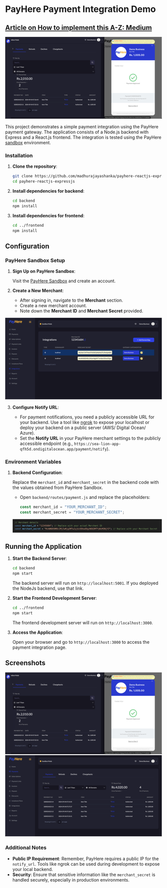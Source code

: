 
# PayHere Payment Integration Demo

## [Article on How to implement this A-Z: Medium](https://medium.com/@madhurajayashanka/how-to-integrate-payhere-payment-gateway-in-react-js-and-node-js-d4ba06443821)

![Thumbnail](https://github.com/madhurajayashanka/payhere-reactjs-expressjs/blob/f674a5062b892c566a245cbe03c008fcbef98e9d/thumbnail.png)


This project demonstrates a simple payment integration using the PayHere payment gateway. The application consists of a Node.js backend with Express and a React.js frontend. The integration is tested using the PayHere [sandbox](https://sandbox.payhere.lk/merchant/sign-up) environment.

### Installation

1. **Clone the repository**:

    ```bash
    git clone https://github.com/madhurajayashanka/payhere-reactjs-expressjs.git
    cd payhere-reactjs-expressjs
    ```

2. **Install dependencies for backend**:

    ```bash
    cd backend
    npm install
    ```

3. **Install dependencies for frontend**:

    ```bash
    cd ../frontend
    npm install
    ```

## Configuration

### PayHere Sandbox Setup

1. **Sign Up on PayHere Sandbox**:

   Visit the [PayHere Sandbox](https://sandbox.payhere.lk/) and create an account.

2. **Create a New Merchant**:

   - After signing in, navigate to the **Merchant** section.
   - Create a new merchant account.
   - Note down the **Merchant ID** and **Merchant Secret** provided.

  ![Merchant Panel](https://github.com/madhurajayashanka/payhere-reactjs-expressjs/blob/aed71726b0bb05b443ba388261c162c13d84d931/credentials.png)

3. **Configure Notify URL**:

   - For payment notifications, you need a publicly accessible URL for your backend. Use a tool like [ngrok](https://ngrok.com/) to expose your localhost or deploy your backend on a public server (AWS/ Digital Ocean/ Azure).
   - Set the **Notify URL** in your PayHere merchant settings to the publicly accessible endpoint (e.g., `https://sea-lion-app-qfh5d.ondigitalocean.app/payment/notify`).

### Environment Variables

1. **Backend Configuration**:

   Replace the `merchant_id` and `merchant_secret` in the backend code with the values obtained from PayHere Sandbox.


   - Open `backend/routes/payment.js` and replace the placeholders:

     ```javascript
     const merchant_id = "YOUR_MERCHANT_ID";
     const merchant_secret = "YOUR_MERCHANT_SECRET";
     ```
   ![Merchant Panel](https://github.com/madhurajayashanka/payhere-reactjs-expressjs/blob/f674a5062b892c566a245cbe03c008fcbef98e9d/replacing-credentials.png)


## Running the Application

1. **Start the Backend Server**:

   ```bash
   cd backend
   npm start
   ```

   The backend server will run on `http://localhost:5001`. 
   If you deployed the NodeJs backend, use that link.

2. **Start the Frontend Development Server**:

   ```bash
   cd ../frontend
   npm start
   ```

   The frontend development server will run on `http://localhost:3000`.

3. **Access the Application**:

   Open your browser and go to `http://localhost:3000` to access the payment integration page.



## Screenshots

![Thumbnail](https://github.com/madhurajayashanka/payhere-reactjs-expressjs/blob/f674a5062b892c566a245cbe03c008fcbef98e9d/thumbnail.png)
![Transactions](https://github.com/madhurajayashanka/payhere-reactjs-expressjs/blob/f674a5062b892c566a245cbe03c008fcbef98e9d/transactions.png)



### Additional Notes

- **Public IP Requirement**: Remember, PayHere requires a public IP for the `notify_url`. Tools like ngrok can be used during development to expose your local backend.
- **Security**: Ensure that sensitive information like the `merchant_secret` is handled securely, especially in production environments.
